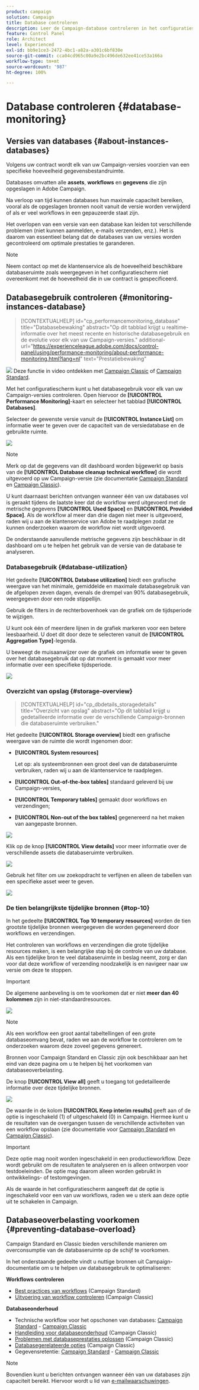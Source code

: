 ```yaml
---
product: campaign
solution: Campaign
title: Database controleren
description: Leer de Campaign-database controleren in het configuratiescherm
feature: Control Panel
role: Architect
level: Experienced
exl-id: bb9e1ce3-2472-4bc1-a82a-a301c6bf830e
source-git-commit: cca04cd965c00a9e2bc496de632ee41ce53a166a
workflow-type: tm+mt
source-wordcount: '987'
ht-degree: 100%

---
```


# Database controleren {#database-monitoring}

## Versies van databases {#about-instances-databases}

Volgens uw contract wordt elk van uw Campaign-versies voorzien van een specifieke hoeveelheid gegevensbestandruimte.

Databases omvatten alle **assets**, **workflows** en **gegevens** die zijn opgeslagen in Adobe Campaign.

Na verloop van tijd kunnen databases hun maximale capaciteit bereiken, vooral als de opgeslagen bronnen nooit vanuit de versie worden verwijderd of als er veel workflows in een gepauzeerde staat zijn.

Het overlopen van een versie van een database kan leiden tot verschillende problemen (niet kunnen aanmelden, e-mails verzenden, enz.). Het is daarom van essentieel belang dat de databases van uw versies worden gecontroleerd om optimale prestaties te garanderen.

>[!NOTE]
>
>Neem contact op met de klantenservice als de hoeveelheid beschikbare databaseruimte zoals weergegeven in het configuratiescherm niet overeenkomt met de hoeveelheid die in uw contract is gespecificeerd.

## Databasegebruik controleren {#monitoring-instances-database}

>[!CONTEXTUALHELP]
>id="cp_performancemonitoring_database"
>title="Databasebewaking"
>abstract="Op dit tabblad krijgt u realtime-informatie over het meest recente en historische databasegebruik en de evolutie voor elk van uw Campaign-versies."
>additional-url="https://experienceleague.adobe.com/docs/control-panel/using/performance-monitoring/about-performance-monitoring.html?lang=nl" text="Prestatiebewaking"

![](assets/do-not-localize/how-to-video.png) Deze functie in video ontdekken met [Campaign Classic](https://experienceleague.adobe.com/docs/campaign-classic-learn/control-panel/performance-monitoring/monitoring-databases.html?lang=nl) of [Campaign Standard](https://experienceleague.adobe.com/docs/campaign-standard-learn/control-panel/performance-monitoring/monitoring-databases.html?lang=nl).

Met het configuratiescherm kunt u het databasegebruik voor elk van uw Campaign-versies controleren. Open hiervoor de **[!UICONTROL Performance Monitoring]**-kaart en selecteer het tabblad **[!UICONTROL Databases]**.

Selecteer de gewenste versie vanuit de **[!UICONTROL Instance List]** om informatie weer te geven over de capaciteit van de versiedatabase en de gebruikte ruimte.

![](assets/databases_dashboard.png)

>[!NOTE]
>
>Merk op dat de gegevens van dit dashboard worden bijgewerkt op basis van de **[!UICONTROL Database cleanup technical workflow]** die wordt uitgevoerd op uw Campaign-versie (zie documentatie [Campaign Standard](https://experienceleague.adobe.com/docs/campaign-standard/using/administrating/application-settings/technical-workflows.html?lang=nl#list-of-technical-workflows) en [Campaign Classic](https://experienceleague.adobe.com/docs/campaign-classic/using/monitoring-campaign-classic/data-processing/database-cleanup-workflow.html?lang=nl)).
>
>U kunt daarnaast berichten ontvangen wanneer één van uw databases vol is geraakt tijdens de laatste keer dat de workflow werd uitgevoerd met de metrische gegevens **[!UICONTROL Used Space]** en **[!UICONTROL Provided Space]**. Als de workflow al meer dan drie dagen niet meer is uitgevoerd, raden wij u aan de klantenservice van Adobe te raadplegen zodat ze kunnen onderzoeken waarom de workflow niet wordt uitgevoerd.

De onderstaande aanvullende metrische gegevens zijn beschikbaar in dit dashboard om u te helpen het gebruik van de versie van de database te analyseren.

### Databasegebruik {#database-utilization}

Het gedeelte **[!UICONTROL Database utilization]** biedt een grafische weergave van het minimale, gemiddelde en maximale databasegebruik van de afgelopen zeven dagen, evenals de drempel van 90% databasegebruik, weergegeven door een rode stippellijn.

Gebruik de filters in de rechterbovenhoek van de grafiek om de tijdsperiode te wijzigen.

U kunt ook één of meerdere lijnen in de grafiek markeren voor een betere leesbaarheid. U doet dit door deze te selecteren vanuit de **[!UICONTROL Aggregation Type]**-legenda.

U beweegt de muisaanwijzer over de grafiek om informatie weer te geven over het databasegebruik dat op dat moment is gemaakt voor meer informatie over een specifieke tijdsperiode.

![](assets/databases_dashboard_detail.png)

### Overzicht van opslag {#storage-overview}

>[!CONTEXTUALHELP]
>id="cp_dbdetails_storagedetails"
>title="Overzicht van opslag"
>abstract="Op dit tabblad krijgt u gedetailleerde informatie over de verschillende Campaign-bronnen die databaseruimte verbruiken."

Het gedeelte **[!UICONTROL Storage overview]** biedt een grafische weergave van de ruimte die wordt ingenomen door:

* **[!UICONTROL System resources]**

   Let op: als systeembronnen een groot deel van de databaseruimte verbruiken, raden wij u aan de klantenservice te raadplegen.

* **[!UICONTROL Out-of-the-box tables]** standaard geleverd bij uw Campaign-versies,
* **[!UICONTROL Temporary tables]** gemaakt door workflows en verzendingen;
* **[!UICONTROL Non-out of the box tables]** gegenereerd na het maken van aangepaste bronnen.

![](assets/database-storage-overview.png)

Klik op de knop **[!UICONTROL View details]** voor meer informatie over de verschillende assets die databaseruimte verbruiken.

![](assets/database-storage-details.png)

Gebruik het filter om uw zoekopdracht te verfijnen en alleen de tabellen van een specifieke asset weer te geven.

![](assets/database-storage-overview-filter.png)

### De tien belangrijkste tijdelijke bronnen {#top-10}

In het gedeelte **[!UICONTROL Top 10 temporary resources]** worden de tien grootste tijdelijke bronnen weergegeven die worden gegenereerd door workflows en verzendingen.

Het controleren van workflows en verzendingen die grote tijdelijke resources maken, is een belangrijke stap bij de controle van uw database. Als een tijdelijke bron te veel databaseruimte in beslag neemt, zorg er dan voor dat deze workflow of verzending noodzakelijk is en navigeer naar uw versie om deze te stoppen.

>[!IMPORTANT]
>
>De algemene aanbeveling is om te voorkomen dat er niet **meer dan 40 kolommen** zijn in niet-standaardresources.

![](assets/database-top10.png)

>[!NOTE]
>
>Als een workflow een groot aantal tabeltellingen of een grote databaseomvang bevat, raden we aan de workflow te controleren om te onderzoeken waarom deze zoveel gegevens genereert.
>
>Bronnen voor Campaign Standard en Classic zijn ook beschikbaar aan het eind van deze pagina om u te helpen bij het voorkomen van databaseoverbelasting.

De knop **[!UICONTROL View all]** geeft u toegang tot gedetailleerde informatie over deze tijdelijke bronnen.

![](assets/database-top10-view.png)

De waarde in de kolom **[!UICONTROL Keep interim results]** geeft aan of de optie is ingeschakeld (1) of uitgeschakeld (0) in Campaign. Hiermee kunt u de resultaten van de overgangen tussen de verschillende activiteiten van een workflow opslaan (zie documentatie voor [Campaign Standard](https://experienceleague.adobe.com/docs/campaign-standard/using/managing-processes-and-data/executing-a-workflow/managing-execution-options.html?lang=nl) en [Campaign Classic](https://experienceleague.adobe.com/docs/campaign-standard/using/managing-processes-and-data/executing-a-workflow/managing-execution-options.html?lang=nl)).

>[!IMPORTANT]
>
>Deze optie mag nooit worden ingeschakeld in een productieworkflow. Deze wordt gebruikt om de resultaten te analyseren en is alleen ontworpen voor testdoeleinden. De optie mag daarom alleen worden gebruikt in ontwikkelings- of testomgevingen.
>
>Als de waarde in het configuratiescherm aangeeft dat de optie is ingeschakeld voor een van uw workflows, raden we u sterk aan deze optie uit te schakelen in Campaign.

## Databaseoverbelasting voorkomen {#preventing-database-overload}

Campaign Standard en Classic bieden verschillende manieren om overconsumptie van de databaseruimte op de schijf te voorkomen.

In het onderstaande gedeelte vindt u nuttige bronnen uit Campaign-documentatie om u te helpen uw databasegebruik te optimaliseren:

**Workflows controleren**

* [Best practices van workflows](https://experienceleague.adobe.com/docs/campaign-standard/using/managing-processes-and-data/workflow-general-operation/best-practices-workflows.html?lang=nl) (Campaign Standard)
* [Uitvoering van workflow controleren](https://experienceleague.adobe.com/docs/campaign-classic/using/automating-with-workflows/monitoring-workflows/monitoring-workflow-execution.html?lang=nl) (Campaign Classic)

**Databaseonderhoud**

* Technische workflow voor het opschonen van databases: [Campaign Standard](https://experienceleague.adobe.com/docs/campaign-standard/using/administrating/application-settings/technical-workflows.html#list-of-technical-workflows) - [Campaign Classic](https://experienceleague.adobe.com/docs/campaign-classic/using/monitoring-campaign-classic/data-processing/database-cleanup-workflow.html)
* [Handleiding voor databaseonderhoud](https://experienceleague.adobe.com/docs/campaign-classic/using/monitoring-campaign-classic/database-maintenance/recommendations.html?lang=nl) (Campaign Classic)
* [Problemen met databaseprestaties oplossen](https://experienceleague.adobe.com/docs/campaign-classic/using/monitoring-campaign-classic/database-maintenance/recommendations.html?lang=nl) (Campaign Classic)
* [Databasegerelateerde opties](https://experienceleague.adobe.com/docs/campaign-classic/using/installing-campaign-classic/appendices/configuring-campaign-options.html?lang=nl#database) (Campaign Classic)
* Gegevensretentie: [Campaign Standard](https://experienceleague.adobe.com/docs/campaign-standard/using/administrating/application-settings/data-retention.html?lang=nl) - [Campaign Classic](https://experienceleague.adobe.com/docs/campaign-classic/using/configuring-campaign-classic/data-model/data-model-best-practices.html?lang=nl#data-retention)

>[!NOTE]
>
>Bovendien kunt u berichten ontvangen wanneer één van uw databases zijn capaciteit bereikt. Hiervoor wordt u lid van [e-mailwaarschuwingen](../../performance-monitoring/using/email-alerting.md).

